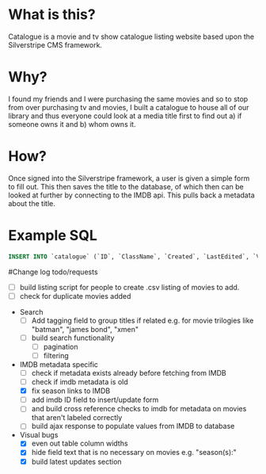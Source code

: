 # What is this?
Catalogue is a movie and tv show catalogue listing website based upon the Silverstripe CMS framework.

# Why?
I found my friends and I were purchasing the same movies and so to stop from over purchasing tv and movies, I built a catalogue to house all of our library and thus everyone could look at a media title first to find out a) if someone owns it and b) whom owns it.

# How?
Once signed into the Silverstripe framework, a user is given a simple form to fill out. This then saves the title to the database, of which then can be looked at further by connecting to the IMDB api. This pulls back a metadata about the title.

# Example SQL

```sql
INSERT INTO `catalogue` (`ID`, `ClassName`, `Created`, `LastEdited`, `Video_title`, `Video_type`, `Genre`, `Seasons`, `Status`, `Source`, `Quality`, `Owner`, `Comments`, `Wanted_by`, `Last_updated`) VALUES (1, 'Catalogue', '2014-03-18 22:03:08', '2014-03-18 22:03:08', 'Breaking Bad', 'TV', 'Drama | Crime', 'Season 1 | Season 2 | Season 3 | Season 4 | Season 5', 'Downloaded', 'HDTV', '720p', '1', 'later seasons HDTV 720p', NULL, '2014-03-18 22:03:08');
```

#Change log todo/requests
  - [ ] build listing script for people to create .csv listing of movies to add.
  - [ ]  check for duplicate movies added
  - Search
      - [ ] Add tagging field to group titles if related e.g. for movie trilogies like "batman", "james bond", "xmen"
      - [ ] build search functionality
        - [ ]  pagination
        - [ ]  filtering
  - IMDB metadata specific
      - [ ]  check if metadata exists already before fetching from IMDB
      - [ ]  check if imdb metadata is old
      - [x]  fix season links to IMDB
      - [ ]  add imdb ID field to insert/update form
      - [ ]  and build cross reference checks to imdb for metadata on movies that aren't labeled correctly
      - [ ]  build ajax response to populate values from IMDB to database
  - Visual bugs
      - [x]  even out table column widths
      - [x]  hide field text that is no necessary on movies e.g. "season(s):"
      - [x] build latest updates section

